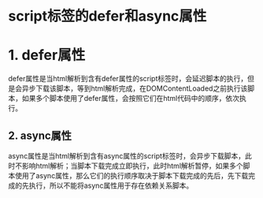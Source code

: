 # script标签的defer和async属性

# 1. defer属性

defer属性是当html解析到含有defer属性的script标签时，会延迟脚本的执行，但是会异步下载该脚本，等到html解析完成，在DOMContentLoaded之前执行该脚本，如果多个脚本使用了defer属性，会按照它们在html代码中的顺序，依次执行。

## 2. async属性

async属性是当html解析到含有async属性的script标签时，会异步下载脚本，此时不影响html解析；当脚本下载完成立即执行，此时html解析暂停，如果多个脚本使用了async属性，那么它们的执行顺序取决于脚本下载完成的先后，先下载完成的先执行，所以不能将async属性用于存在依赖关系脚本。